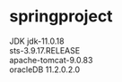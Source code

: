 # springproject

JDK jdk-11.0.18 <br>
sts-3.9.17.RELEASE <br>
apache-tomcat-9.0.83 <br>
oracleDB 11.2.0.2.0 <br>

